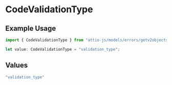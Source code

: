 # CodeValidationType

## Example Usage

```typescript
import { CodeValidationType } from "attio-js/models/errors/getv2objectsobject.js";

let value: CodeValidationType = "validation_type";
```

## Values

```typescript
"validation_type"
```